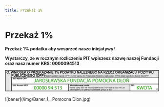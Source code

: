 ```yaml
---
title: Przekaż 1%
---
```


# Przekaż 1%

**Przekaż 1% podatku aby wesprzeć nasze inicjatywy!**  
  
**Wystarczy, że w rocznym rozliczeniu PIT wpiszesz nazwę naszej Fundacji oraz nasz numer KRS: 0000094513**
  
![pit](/img/1procent.jpg)
  
![baner](/img/Baner_1__Pomocna Dlon.jpg)
